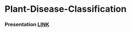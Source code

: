 # Plant-Disease-Classification



### Presentation [LINK](https://www.canva.com/design/DAEg0Gvqvl4/5_dNUaBAVSkJIpVUtv0I5Q/view?utm_content=DAEg0Gvqvl4&utm_campaign=designshare&utm_medium=link&utm_source=sharebutton)
